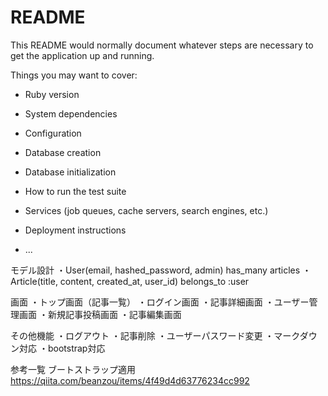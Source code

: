 # README

This README would normally document whatever steps are necessary to get the
application up and running.

Things you may want to cover:

* Ruby version

* System dependencies

* Configuration

* Database creation

* Database initialization

* How to run the test suite

* Services (job queues, cache servers, search engines, etc.)

* Deployment instructions

* ...

モデル設計
・User(email, hashed_password, admin) has_many articles
・Article(title, content, created_at, user_id) belongs_to :user

画面
・トップ画面（記事一覧）
・ログイン画面
・記事詳細画面
・ユーザー管理画面
・新規記事投稿画面
・記事編集画面

その他機能
・ログアウト
・記事削除
・ユーザーパスワード変更
・マークダウン対応
・bootstrap対応


参考一覧
ブートストラップ適用
https://qiita.com/beanzou/items/4f49d4d63776234cc992